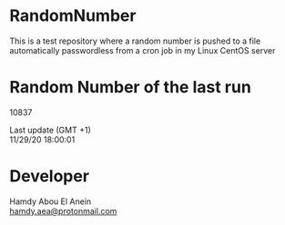 # RandomNumber    
This is a test repository where a random number is pushed to a file automatically passwordless from a cron job in my Linux CentOS server    
# Random Number of the last run   
10837
      
Last update (GMT +1)    
11/29/20 18:00:01
# Developer    
Hamdy Abou El Anein   
hamdy.aea@protonmail.com
